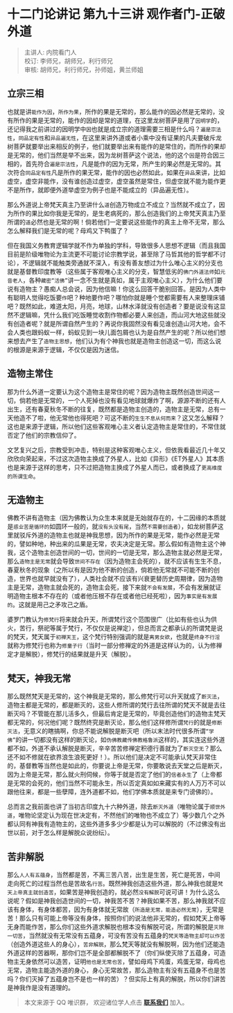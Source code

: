 # 十二门论讲记 第九十三讲 观作者门-正破外道

> 主讲人: 内院看门人 <br />
> 校订: 李师兄，胡师兄，利行师兄 <br />
> 审核: 胡师兄，利行师兄，孙师姐，黄兰师姐 <br />

## 立宗三相

也就是讲`能作为因`，`所作为果`，所作的果是无常的，那么能作的因必然是无常的，没有所作的果是无常的，能作的因却是常的道理，在这里龙树菩萨是用了`因明学`的，还记得我之前讲过的因明学中`因`也就是成立宗的道理需要三相是什么吗？`遍是宗法性`，`同品定有性`和`异品遍无性`，在这里来讲外道或者小乘中没有证果的凡夫要破斥龙树菩萨就要举出来相反的例子，他们就要举出来有能作的是常住的，而所作的果却是无常的，他们当然是举不出来，因为龙树菩萨这个说法，他的这个`因`是符合因三相的，首先符合`遍是宗法性`，凡是能作的因为无常，所产生的果必然是无常的。其次符合`同品定有性`凡是所作的果无常，能作的因也必然如此，如果在`异品`来讲，比如虚空，虚空非能作，没有谁创造过虚空，虚空虽然是常住，但虚空就不能为能作更不是所作，就即便外道举虚空为例子也是不能成立的（异品遍无性）。

那么外道说上帝梵天真主乃至讲什么`道`创造万物成立不成立？当然就不成立了，因为所作的果比如你我是无常的，是生老病死的，那么创造我们的上帝梵天真主乃至所谓的`道`必然也是无常的啊！倘若他们一定要说这些能作的真主上帝不无常，那么怎么解释我们是无常的呢？母鸡又下鸭蛋了？

但在我国义务教育逻辑学就不作为单独的学科，导致很多人思想不逻辑（而且我国目前是阶级唯物论为主流更不可能讨论宗教学说，甚至除了马哲其他的哲学都不讨论），不逻辑就不能触类旁通就不深入，有没有善友想过为什么唯心主义的分支也就是基督教印度教等（这些属于客观唯心主义的分支，智慧低劣的`佛门外道法师`如`元音老人`，各种`藏密“活佛”`讲一念不生就是真如，属于主观唯心主义），为什么他们要说有造物主？愚痴人总会说，因为他信嘛！你这么回答干脆别回答。是因为人类中有聪明人觉得吃饭要`作`吧？种地要作吧？哪怕你就是睡个觉都需要有人来整理床铺吧？既然如此，难道太阳，月亮，地球，山林水泽就没有创造者？要是说没有这显然不逻辑嘛，凭什么我们吃饭睡觉收割作物都必要人来创造，而山河大地这些就没有创造者呢？就是所谓自然产生的？再说你我固然没有看见谁创造山河大地，会不会人类也跟蚂蚁一样，蚂蚁见到一块儿面包屑也认为是自然产生的呢？所以他们想来想去产生了`造物主思想`，他们认为有个神我也就是造物主创造这一切，而这么说的根源是来源于逻辑，不仅仅是因为迷信。

## 造物主常住

那为什么外道一定要认为这个造物主是常住的呢？因为造物主既然创造世间这一切，倘若他是无常的，一个人死掉也没有看见地球就爆炸了啊，源源不断的还有人出生，还有春夏秋冬不断的往复，既然都是造物主创造的，造物主是无常，总有一天他造不了啦，他无常他也得死吧？可这不断的`生生不息从何而来`？这又怎么解释？这也是来源于逻辑，所以他们这些客观唯心主义者认定造物主是常住的，不常住就否定了他们的宗教信仰了。

文艺复兴之后，宗教受到冲击，特别是这种客观唯心主义，但依我看最近几十年又欣欣向荣起来，不过这次造物主换成了外星人，比如《异形》《ET外星人》其本质也是来源于这样的思考，只不过把造物主换成了外星人而已，或者换成了`更高维度的所谓生命`。

## 无造物主

佛教不讲有造物主（因为佛教认为众生本来就是无始就存在的，十二因缘的本质就是`惑业苦是循环的`如圆环一般的，就`没有头没有尾`，当然`不需要创造者`），如龙树菩萨这里就驳斥外道的造物主也就是神我思想，因为所作的果是无常，能作必然是无常的，譬如种地，种出来的瓜果是无常，农夫决定是无常。那么假如有造物主这个神我，这个造物主创造世间的一切，世间的一切是无常，那么造物主就必然是无常，那么`造物主是无常`就会导致`世间不存在`（因为造物主会死的），就不应该有生生不息，春夏秋冬的现象（之所以有是因为他不断的创造，倘若他无常就不可能不断的创造，世界也就早就没有了），人类社会就不应该有兴衰更替历史周期律，因为造物主是无常，造物主就会死的，造物主会死，接下来就`不会有发展`，不会有发展就证明造物主根本不存在的（或者他压根不存在或者他已经死啦），因为`事实是有发展的`。这就是用己之矛攻己之盾。

婆罗门教认为`修梵行`将来就会升天，所谓梵行这个范围很广（比如有些也认为供火，苦行，祭祀等属于梵行，不仅仅是说禅定），但总而言之都承认的所谓梵是说的梵天，梵天属于`初禅天王`，这个梵行特别强调的就是`离男女欲`，也就是`终身不行淫`就称为修梵行也称为`修童子行`（当时一部分修禅定的外道是这样认为的，认为修禅定才是解脱），修梵行的结果就是升天（解脱）。

## 梵天，神我无常

那么既然梵天是无常的，这个神我是无常的，那么修梵行可以升天就成了`断灭法`，造物主都是无常的，都是断灭的，这些人修所谓的梵行去往所谓的梵天不就是去往断灭吗？不管能在那儿活多久，但最后肯定是无常的，毕竟创造他们的造物主梵天都无常的，何况他们呢？既然终究是断灭论，那么他们这样修所谓`梵行`的就是`修断灭法`，无意义的瞎搞啊，你总不能说解脱是断灭吧（所以末法时代很多所谓`“学佛”`的讲一切都没有这样的断灭论，如`伪佛教藏传佛教格鲁派`这样的，其实连这些外道都不如，外道不承认解脱是断灭，辛辛苦苦修禅定积德行善就为了`断灭空无`？那么还不如不修就在欲界浪生浪死更好！）。所以他们是决定不可能承认梵天非常住的，基督教等当然也是如此的，你要说上帝是无常，你要敢说去天堂之后是断灭，因为上帝是无常，那么就火刑伺候，你等于就是否定了他们的`信者永生`了（上帝都是无常的会死的，他们当然不可能永生，所以否定真如如来藏实有的人万万不可以跟他往来，都是一些孽障，连外道都不如，他们学佛本质就是来专门谤佛的）。

总而言之我前面也讲了当初古印度九十六种外道，除去`断灭外道`（唯物论属于`顺世外道`，唯物论坚定认为现在世决定有，不然他们的唯物也不成立了）等少数几个之外都认同有神我有造物主的，这些外道多多少少都是认为可以解脱的（不过佛没有出世以前，对于怎么样是解脱众说纷纭）。

## 苦非解脱

那么`人人有五蕴身`，当然都是苦，不离三苦八苦，出生是生苦，死亡是死苦，中间走向死亡的过程当然也是苦故名`行苦`。既然神我创造这些外道，那么神我也就是`梵天上帝真主就创造苦`，如果苦是神我创造的，就必然`没有解脱`可说可讲！为什么这么说呢？假如是神我创造世间的一切，神我苦不苦？神我如果不苦，那么神我就不应该有身体，有身体都苦，因为有身体就无常故（`所造是无常，能造必然无常`），无常是苦！那么只有可能上帝等没有身体，按照你们的说法他非无常的，假如梵天上帝等无身而能作苦，那么你们这些外道求解脱也根本没有解脱可说，所谓的解脱是`灭除一切苦`，当然就没有无常没有五蕴身，可没有苦没有五蕴身的`梵天等造物主却可以作苦`（创造外道这些人的身心），`苦非解脱`，那么梵天等就没有解脱啊，因为他们还能造外道这样的苦器啊，那你们岂不是全部都解脱不了（你们纵使灭除了五蕴身，可造物主无身依然可以造苦，证明`他也是无常也苦`，譬如母鸡下鸡蛋，鸡蛋无常，母鸡也无常，造物主能造外道的身心，身心无常故苦，那么造物主有没有五蕴身不也是苦吗？你们灭掉了五蕴身岂不是也一样的苦）？但实际上有真的解脱，所以你们讲苦是神我作是没有道理的。

> 本文来源于 QQ 唯识群， 欢迎诸位学人点击 **[联系我们](https://mp.weixin.qq.com/s/lZCfWjmLjgNR165Tx4_bCQ)** 加入。
